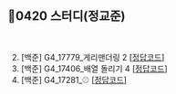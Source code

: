 ## 📘0420 스터디(정교준)
</br>

2. [백준] G4_17779_게리맨더링 2 [[정답코드]()]
3. [백준] G4_17406_배열 돌리기 4 [[정답코드]()]
4. [백준] G4_17281_⚾ [[정답코드]()]
